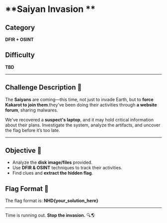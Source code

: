 # **Saiyan Invasion **  

## **Category**  
**DFIR + OSINT**  

## **Difficulty**  
**TBD**  

---  

## **Challenge Description 📄**  

The **Saiyans** are coming—this time, not just to invade Earth, but to **force Kakarot to join them**.they’ve been doing their activities through **a website forum**, sharing malwares.  

We've recovered a **suspect's laptop**, and it may hold critical information about their plans. Investigate the system, analyze the artifacts, and uncover the flag before it’s too late.  

---  

## **Objective 🎯**  

- Analyze the **disk image/files** provided.  
- Use **DFIR & OSINT** techniques to track their activities.  
- Find clues and **extract the hidden flag**.  

## **Flag Format 🏁**  
The flag format is: **NHD{your_solution_here}**  

---  

Time is running out. **Stop the invasion.** 🔍🌎  
